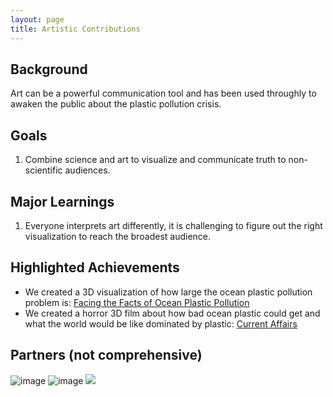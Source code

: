 ```yaml
---
layout: page
title: Artistic Contributions
---
```


## Background
Art can be a powerful communication tool and has been used throughly to awaken the public about the plastic pollution crisis.

## Goals
1. Combine science and art to visualize and communicate truth to non-scientific audiences. 

## Major Learnings
1. Everyone interprets art differently, it is challenging to figure out the right visualization to reach the broadest audience. 

## Highlighted Achievements
- We created a 3D visualization of how large the ocean plastic pollution problem is: [Facing the Facts of Ocean Plastic Pollution](http://digitaltopo.net/dev/projects/natgeo-oceans-viz/)
- We created a horror 3D film about how bad ocean plastic could get and what the world would be like dominated by plastic: [Current Affairs](https://shuruqtramontini.com/CURRENT-AFFAIRS)

## Partners (not comprehensive)
![image](https://user-images.githubusercontent.com/26821843/136639629-98e3374a-5101-43a1-91d4-a95e46d125fe.png)
![image](https://www.bestarchitecturemasters.com/wp-content/uploads/2019/06/sci-arc-LOGO-01.png)
![](https://upload.wikimedia.org/wikipedia/commons/7/7e/NSF_logo.png)
